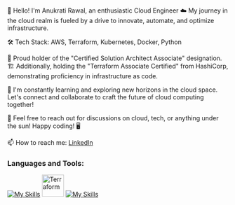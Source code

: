 
👋 Hello! I'm Anukrati Rawal, an enthusiastic Cloud Engineer ☁️ My journey in the cloud realm is fueled by a drive to innovate, automate, and optimize infrastructure.

🛠️ Tech Stack: AWS, Terraform, Kubernetes, Docker, Python

🚀 Proud holder of the "Certified Solution Architect Associate" designation.🏗️ Additionally, holding the "Terraform Associate Certified" from HashiCorp, demonstrating proficiency in infrastructure as code.

🌱 I'm constantly learning and exploring new horizons in the cloud space. Let's connect and collaborate to craft the future of cloud computing together!

💬 Feel free to reach out for discussions on cloud, tech, or anything under the sun! Happy coding! 🖥️


📫 How to reach me: [LinkedIn](https://www.linkedin.com/in/anukratirawal)<br>


<!--- 🔭 I’m passionate Cloud Engineer.
📜   My Blogs: [Medium](https://medium.com/@rawalanukrati20)<br>

💭 All about me : [Click here](https://anukratirawal14.github.io/Portfolio/)</i>

- 📫 How to reach me: [LinkedIn](https://www.linkedin.com/in/anukratirawal)<br>
- 📜   My Blogs: [Medium](https://medium.com/@rawalanukrati20)<br>
<!-- - 💭 All about me : [Click here](https://anukratirawal14.github.io/Portfolio/)</i> --> 
<!-- -  I’m currently working on a project.-->

### Languages and Tools:
[![My Skills](https://skillicons.dev/icons?i=aws)](https://skillicons.dev)
<img right=20px alt="Terraform" width="50px" src="https://user-images.githubusercontent.com/25181517/183345121-36788a6e-5462-424a-be67-af1ebeda79a2.png"/>
[![My Skills](https://skillicons.dev/icons?i=docker,jenkins,kubernetes,git,python,java,flutter)](https://skillicons.dev)
<br/>
<br/>
<r/>
<!-- 
<a href="https://github.com/AnukratiRawal14/github-readme-stats">
  <img align="center" src="https://github-readme-stats.vercel.app/api/top-langs/?username=AnukratiRawal14&layout=compact&theme=material-palenight" width="400" />
</a>
<br/>
<br/>
-->
